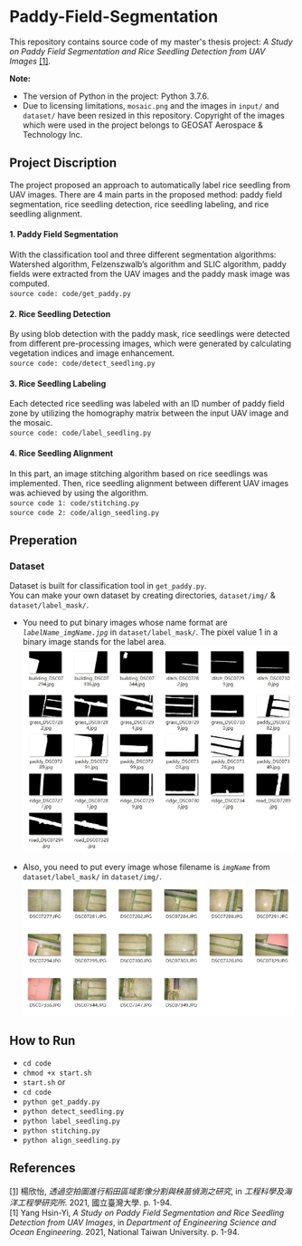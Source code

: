 # Paddy-Field-Segmentation
This repository contains source code of my master's thesis project: *A Study on Paddy Field Segmentation and Rice Seedling Detection from UAV Images* [[1]](#1).

**Note:** 
* The version of Python in the project: Python 3.7.6. 
* Due to licensing limitations, `mosaic.png` and the images in `input/` and `dataset/` have been resized in this repository. Copyright of the images which were used in the project belongs to GEOSAT Aerospace & Technology Inc. 

## Project Discription
The project proposed an approach to automatically label rice seedling from UAV images. There are 4 main parts in the proposed method: paddy field segmentation, rice seedling detection, rice seedling labeling, and rice seedling alignment.

#### 1. Paddy Field Segmentation
With the classification tool and three different segmentation algorithms: Watershed algorithm, Felzenszwalb’s algorithm and SLIC algorithm, paddy fields were extracted from the UAV images and the paddy mask image was computed.  
`source code: code/get_paddy.py`

#### 2. Rice Seedling Detection
By using blob detection with the paddy mask, rice seedlings were detected from different pre-processing images, which were generated by calculating vegetation indices and image enhancement.  
`source code: code/detect_seedling.py`

#### 3. Rice Seedling Labeling
Each detected rice seedling was labeled with an ID number of paddy field zone by utilizing the homography matrix between the input UAV image and the mosaic.  
`source code: code/label_seedling.py`

#### 4. Rice Seedling Alignment
In this part, an image stitching algorithm based on rice seedlings was implemented. Then, rice seedling alignment between different UAV images was achieved by using the algorithm.  
`source code 1: code/stitching.py`  
`source code 2: code/align_seedling.py`

## Preperation
### Dataset
Dataset is built for classification tool in `get_paddy.py`.  
You can make your own dataset by creating directories, `dataset/img/` & `dataset/label_mask/`.

* You need to put binary images whose name format are *`labelName_imgName.jpg`* in `dataset/label_mask/`. The pixel value 1 in a binary image stands for the label area.
![Example for label_img](/example_for_label_img.jpg)

* Also, you need to put every image whose filename is *`imgName`* from `dataset/label_mask/` in `dataset/img/`.
![Example for img](/example_for_img.jpg)

## How to Run
* `cd code`
* `chmod +x start.sh`
* `start.sh`
or
* `cd code`
* `python get_paddy.py`
* `python detect_seedling.py`
* `python label_seedling.py`
* `python stitching.py`
* `python align_seedling.py`

## References
<a href="https://www.airitilibrary.com/Publication/alDetailedMesh1?DocID=U0001-2307202014463300" id="1">[1]</a> 楊欣怡, *透過空拍圖進行稻田區域影像分割與秧苗偵測之研究*, in *工程科學及海洋工程學研究所*. 2021, 國立臺灣大學. p. 1-94.  
[1] Yang Hsin-Yi, *A Study on Paddy Field Segmentation and Rice Seedling Detection from UAV Images*, in *Department of Engineering Science and Ocean Engineering*. 2021, National Taiwan University. p. 1-94.